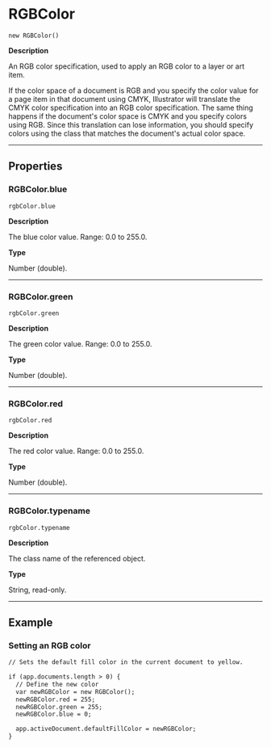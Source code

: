 # RGBColor

`new RGBColor()`

**Description**

An RGB color specification, used to apply an RGB color to a layer or art item.

If the color space of a document is RGB and you specify the color value for a page item in that document using CMYK, Illustrator will translate the CMYK color specification into an RGB color specification. The same thing happens if the document's color space is CMYK and you specify colors using RGB. Since this translation can lose information, you should specify colors using the class that matches the document's actual color space.

---

## Properties

### RGBColor.blue

`rgbColor.blue`

**Description**

The blue color value. Range: 0.0 to 255.0.

**Type**

Number (double).

---

### RGBColor.green

`rgbColor.green`

**Description**

The green color value. Range: 0.0 to 255.0.

**Type**

Number (double).

---

### RGBColor.red

`rgbColor.red`

**Description**

The red color value. Range: 0.0 to 255.0.

**Type**

Number (double).

---

### RGBColor.typename

`rgbColor.typename`

**Description**

The class name of the referenced object.

**Type**

String, read-only.

---

## Example

### Setting an RGB color

```default
// Sets the default fill color in the current document to yellow.

if (app.documents.length > 0) {
  // Define the new color
  var newRGBColor = new RGBColor();
  newRGBColor.red = 255;
  newRGBColor.green = 255;
  newRGBColor.blue = 0;

  app.activeDocument.defaultFillColor = newRGBColor;
}
```
